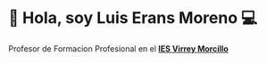 #  👋 Hola, soy Luis Erans Moreno 💻
Profesor de Formacion Profesional en el [**IES Virrey Morcillo**](https://iesvirreymorcillo.es/)
